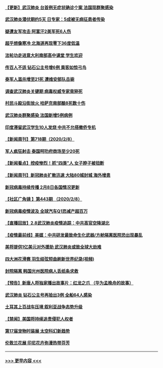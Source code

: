 #### [【更新】武汉肺炎 台首例无症状确诊个案 法国现群聚感染](../pages/prog202/a102770740.md?t=02092212) 
#### [武汉肺炎潜伏期约5天 日专家：5成被无病征患者传染](../pages/prog202/a102773145.md?t=02092212) 
#### [疑遭友军攻击 阿富汗2美军死6人伤](../pages/prog202/a102773140.md?t=02092212) 
#### [超乎想像寒冷 北海道再现零下36度低温](../pages/prog202/a102773122.md?t=02092212) 
#### [法轮功走进意大利南部高中课堂 学生欢迎](../pages/prog202/a102773105.md?t=02092212) 
#### [传百人不适 钻石公主号增6例 乘客如惊弓鸟](../pages/prog202/a102773051.md?t=02092212) 
#### [泰军人滥杀增至21死 遭维安部队击毙](../pages/prog202/a102772913.md?t=02092212) 
#### [调查武汉肺炎关键期 病毒权威专家竟猝死](../pages/prog202/a102773033.md?t=02092212) 
#### [村民斗殴沿街放火 哈萨克南部酿8死数十伤](../pages/prog202/a102772980.md?t=02092212) 
#### [武汉肺炎群聚感染 法国新增5例病例](../pages/prog202/a102772957.md?t=02092212) 
#### [印度滞留武汉学生10人发烧 中共不允搭撤侨专机](../pages/prog202/a102772946.md?t=02092212) 
#### [【新闻周刊】第718期（2020/2/8）](../pages/prog202/a102772921.md?t=02092212) 
#### [军人疯狂射击 泰国呵叻府商场至少20死](../pages/prog202/a102772833.md?t=02092212) 
#### [【新闻看点】控疫惨烈！抓“四类”人 女子脖子被扭断](../pages/prog202/a102772896.md?t=02092212) 
#### [【新闻周刊】新冠肺炎扩散迅速 大陆80城封城 海外增患](../pages/prog202/a102772852.md?t=02092212) 
#### [新冠病毒持续传播 2月8日各国情况更新](../pages/prog202/a102772826.md?t=02092212) 
#### [【社区广角镜  】第443期  （2020/2/8）](../pages/prog202/a102772736.md?t=02092212) 
#### [新冠病毒疫情波及 全球汽车Q1恐减产超百万](../pages/prog202/a102772695.md?t=02092212) 
#### [【直播回放】2.8武汉肺炎疫情追踪：中共高官空降湖北](../pages/prog202/a102772618.md?t=02092212) 
#### [【疫情最前线】美媒：中共研发最致命生化武器/方舱隔离医院恐出现暴乱](../pages/prog202/a102772439.md?t=02092212) 
#### [美将提供1亿美元对外援助 武汉肺炎或致全球大劫难](../pages/prog202/a102772361.md?t=02092212) 
#### [四大洲花滑赛 羽生结弦短曲刷新世界纪录(视频)](../pages/prog202/a102772341.md?t=02092212) 
#### [封院隔离 韩国光州医院病人丢纸条求救](../pages/prog202/a102772282.md?t=02092212) 
#### [【预告】新唐人将独家播出故事片：红龙之爪 （华为孟晚舟的故事）](../pages/prog202/a102767728.md?t=02092212) 
#### [武汉肺炎 钻石公主号再验出3例 全船64人感染](../pages/prog202/a102771726.md?t=02092212) 
#### [土耳其上百战车压境 叙利亚战争态势升级](../pages/prog202/a102772132.md?t=02092212) 
#### [【禁闻】美国将持续追责侵犯人权者](../pages/prog202/a102772042.md?t=02092212) 
#### [第17届宠物时装展 太空科幻新趋势](../pages/prog202/a102772033.md?t=02092212) 
#### [伦敦兰花展 印尼花卉弥漫热带芬芳](../pages/prog202/a102772026.md?t=02092212) 

----
#### [ >>> 更早内容 <<< ](../indexes/prog202-earlier.md)

